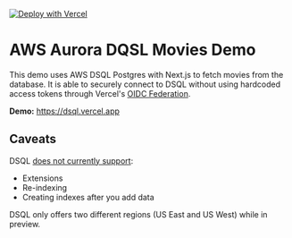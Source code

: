 [![Deploy with Vercel](https://vercel.com/button)](https://vercel.com/new/clone?repository-url=https%3A%2F%2Fgithub.com%2Fvercel%2Faws-dsql-movies-demo)

# AWS Aurora DQSL Movies Demo

This demo uses AWS DSQL Postgres with Next.js to fetch movies from the database. It is able to securely connect to DSQL without using hardcoded access tokens through Vercel's [OIDC Federation](https://vercel.com/docs/security/secure-backend-access/oidc).

**Demo:** https://dsql.vercel.app

## Caveats

DSQL [does not currently support](https://docs.aws.amazon.com/aurora-dsql/latest/userguide/working-with-postgresql-compatibility-unsupported-features.html):

- Extensions
- Re-indexing
- Creating indexes after you add data

DSQL only offers two different regions (US East and US West) while in preview.
